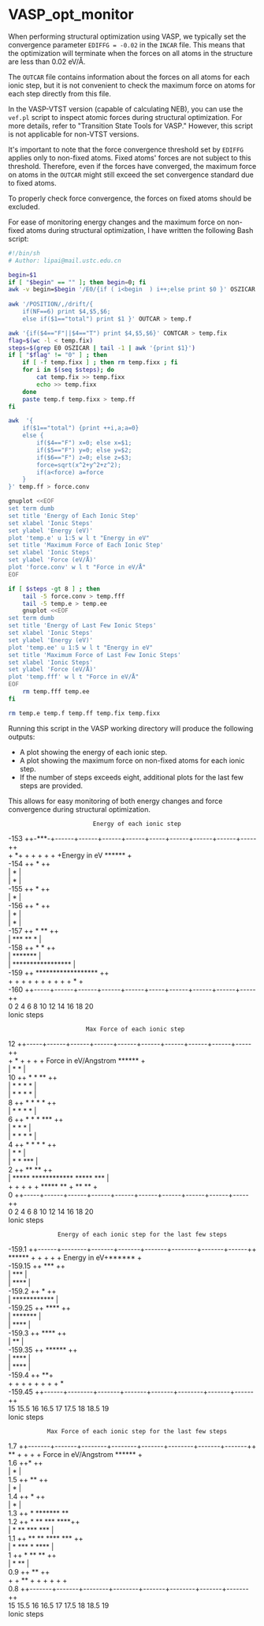 # VASP_opt_monitor

When performing structural optimization using VASP, we typically set the convergence parameter `EDIFFG = -0.02` in the `INCAR` file. This means that the optimization will terminate when the forces on all atoms in the structure are less than 0.02 eV/Å.

The `OUTCAR` file contains information about the forces on all atoms for each ionic step, but it is not convenient to check the maximum force on atoms for each step directly from this file.

In the VASP-VTST version (capable of calculating NEB), you can use the `vef.pl` script to inspect atomic forces during structural optimization. For more details, refer to "Transition State Tools for VASP." However, this script is not applicable for non-VTST versions.

It's important to note that the force convergence threshold set by `EDIFFG` applies only to non-fixed atoms. Fixed atoms' forces are not subject to this threshold. Therefore, even if the forces have converged, the maximum force on atoms in the `OUTCAR` might still exceed the set convergence standard due to fixed atoms.

To properly check force convergence, the forces on fixed atoms should be excluded.

For ease of monitoring energy changes and the maximum force on non-fixed atoms during structural optimization, I have written the following Bash script:

```bash
#!/bin/sh
# Author: lipai@mail.ustc.edu.cn

begin=$1
if [ "$begin" == "" ]; then begin=0; fi    
awk -v begin=$begin '/E0/{if ( i<begin  ) i++;else print $0 }' OSZICAR > temp.e
    
awk '/POSITION/,/drift/{
    if(NF==6) print $4,$5,$6;
    else if($1=="total") print $1 }' OUTCAR > temp.f

awk '{if($4=="F"||$4=="T") print $4,$5,$6}' CONTCAR > temp.fix
flag=$(wc -l < temp.fix)
steps=$(grep E0 OSZICAR | tail -1 | awk '{print $1}')
if [ "$flag" != "0" ] ; then
    if [ -f temp.fixx ] ; then rm temp.fixx ; fi
    for i in $(seq $steps); do
        cat temp.fix >> temp.fixx
        echo >> temp.fixx
    done
    paste temp.f temp.fixx > temp.ff
fi

awk  '{ 
    if($1=="total") {print ++i,a;a=0}
    else {
        if($4=="F") x=0; else x=$1;
        if($5=="F") y=0; else y=$2;
        if($6=="F") z=0; else z=$3;
        force=sqrt(x^2+y^2+z^2);
        if(a<force) a=force
    }
}' temp.ff > force.conv

gnuplot <<EOF 
set term dumb
set title 'Energy of Each Ionic Step'
set xlabel 'Ionic Steps'
set ylabel 'Energy (eV)'
plot 'temp.e' u 1:5 w l t "Energy in eV"
set title 'Maximum Force of Each Ionic Step'
set xlabel 'Ionic Steps'
set ylabel 'Force (eV/Å)'
plot 'force.conv' w l t "Force in eV/Å"
EOF

if [ $steps -gt 8 ] ; then
    tail -5 force.conv > temp.fff
    tail -5 temp.e > temp.ee
    gnuplot <<EOF 
set term dumb
set title 'Energy of Last Few Ionic Steps'
set xlabel 'Ionic Steps'
set ylabel 'Energy (eV)'
plot 'temp.ee' u 1:5 w l t "Energy in eV"
set title 'Maximum Force of Last Few Ionic Steps'
set xlabel 'Ionic Steps'
set ylabel 'Force (eV/Å)'
plot 'temp.fff' w l t "Force in eV/Å"
EOF
    rm temp.fff temp.ee
fi

rm temp.e temp.f temp.ff temp.fix temp.fixx
```

Running this script in the VASP working directory will produce the following outputs:

- A plot showing the energy of each ionic step.
- A plot showing the maximum force on non-fixed atoms for each ionic step.
- If the number of steps exceeds eight, additional plots for the last few steps are provided.

This allows for easy monitoring of both energy changes and force convergence during structural optimization.

                            Energy of each ionic step  

 -153 ++-***-+------+------+------+------+-----+------+------+------+-----++  
      +     *+      +      +      +      +     +      +Energy in eV ****** +  
 -154 ++     *                                                            ++  
      |       *                                                            |  
      |       *                                                            |  
 -155 ++       *                                                          ++  
      |        *                                                           |  
 -156 ++        *                                                         ++  
      |          *                                                         |  
      |           *                                                        |  
 -157 ++           *      **                                              ++  
      |             *** **  *                                              |  
 -158 ++               *     *                                            ++  
      |                       *******                                      |  
      |                              *****************                     |  
 -159 ++                                              ******************  ++  
      +      +      +      +      +      +     +      +      +      +   *  +  
 -160 ++-----+------+------+------+------+-----+------+------+------+-----++  
      0      2      4      6      8      10    12     14     16     18     20  
                                   Ionic steps  



                          Max Force of each ionic step  

  12 ++-----+------+------+------+------+------+------+------+------+-----++  
     +      *      +      +      +      +      Force in eV/Angstrom ****** +  
     |      *      *                                                       |  
  10 ++    * *     **                                                     ++  
     |     * *    * *                                                      |  
     |     * *    *  *                                                     |  
   8 ++    *  *   *   *                                                   ++  
     |    *   *   *   *                                                    |  
   6 ++   *   *  *     ***                                                ++  
     |    *    * *                                                         |  
     |   *     * *        *                                                |  
   4 ++  *     * *         *                                              ++  
     |          *           *                                              |  
     |          *            *  ***                                        |  
   2 ++                       **   **                                     ++  
     |                                    *****  ************  *****  ***  |  
     +      +      +      +      +   *****     **     +      **     **     +  
   0 ++-----+------+------+------+------+------+------+------+------+-----++  
     0      2      4      6      8      10     12     14     16     18     20  
                                   Ionic steps  



                  Energy of each ionic step for the last few steps  

  -159.1 ++------+--------+-------+-------+-------+--------+-------+------++  
         ******  +        +       +       +       +    Energy in eV+****** +  
 -159.15 ++    ***                                                        ++  
         |        ***                                                      |  
         |           ****                                                  |  
  -159.2 ++              *                                                ++  
         |                ************                                     |  
 -159.25 ++                           ****                                ++  
         |                                *******                          |  
         |                                       ****                      |  
  -159.3 ++                                          ****                 ++  
         |                                               **                |  
 -159.35 ++                                                ******         ++  
         |                                                       ****      |  
         |                                                           ****  |  
  -159.4 ++                                                              **+  
         +       +        +       +       +       +        +       +       *  
 -159.45 ++------+--------+-------+-------+-------+--------+-------+------++  
         15     15.5      16     16.5     17     17.5      18     18.5     19  
                                     Ionic steps  



               Max Force of each ionic step for the last few steps  

  1.7 ++-------+-------+--------+--------+-------+--------+-------+-------++  
      **       +       +        +        +     Force in eV/Angstrom ****** +  
  1.6 ++*                                                                 ++  
      |  *                                                                 |  
  1.5 ++  **                                                              ++  
      |     *                                                              |  
  1.4 ++     *                                                            ++  
      |       *                                                            |  
  1.3 ++       *                        *******                           **  
  1.2 ++        *                     **       ***                    ****++  
      |          *                  **            ***              ***     |  
  1.1 ++          **              **                 ****       ***       ++  
      |             *          ***                       *  ****           |  
    1 ++             *       **                           **              ++  
      |               *    **                                              |  
  0.9 ++                 **                                               ++  
      +        +       **       +        +       +        +       +        +  
  0.8 ++-------+-------+--------+--------+-------+--------+-------+-------++  
      15      15.5     16      16.5      17     17.5      18     18.5      19  
                                   Ionic steps  
  
